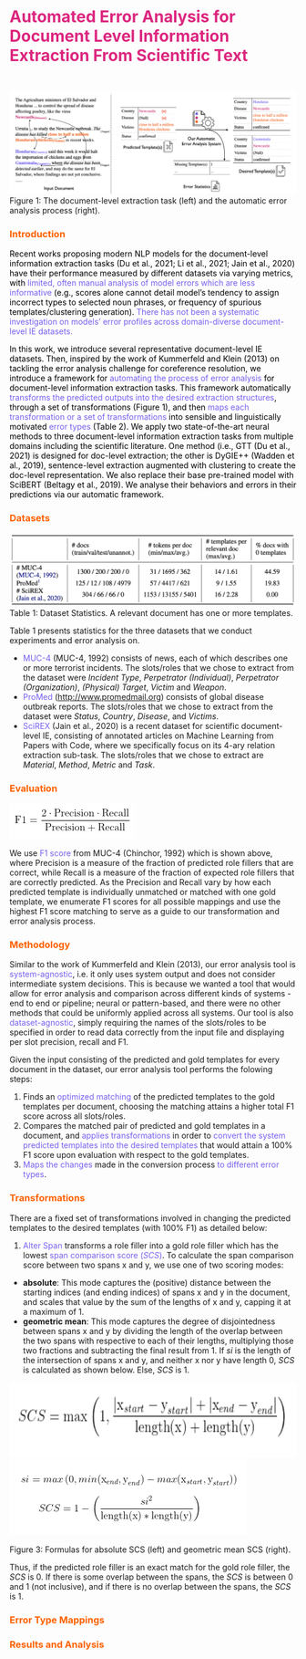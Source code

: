 <h1><p style="color:#DC267F"><b>Automated Error Analysis for Document Level Information Extraction From Scientific Text</b></p></h1>

<br>
<img src = "assets/error_analysis_system.png"/>

<br>
Figure 1: The document-level extraction task (left) and the automatic error analysis process (right).

<h3><p style="color:#FE6100"><b>Introduction</b></p></h3>

<p style="color:black">
Recent works proposing modern NLP models for the document-level information extraction tasks (Du et al., 2021; Li et al., 2021; Jain et al., 2020) have their performance measured by different datasets via varying metrics, with <span style="color:#785EF0">limited, often manual analysis of model errors which are less informative</span> (e.g., scores alone cannot detail model’s tendency to assign incorrect types to selected noun phrases, or frequency of spurious templates/clustering generation). <span style="color:#785EF0">There has not been a systematic investigation on models’ error profiles across domain-diverse document-level IE datasets.</span></p>

<p style="color:black">
In this work, we introduce several representative document-level IE datasets. Then, inspired by the work of Kummerfeld and Klein (2013) on tackling the error analysis challenge for coreference resolution, we introduce a framework for <span style="color:#785EF0">automating the process of error analysis</span> for document-level information extraction tasks. This framework automatically <span style="color:#785EF0">transforms the predicted outputs into the desired extraction structures</span>, through a set of transformations (Figure 1), and then <span style="color:#785EF0">maps each transformation or a set of transformations</span> into sensible and linguistically motivated <span style="color:#785EF0">error types</span> (Table 2). We apply two state-of-the-art neural methods to three document-level information extraction tasks from multiple domains including the scientific literature. One method (i.e., GTT (Du et al., 2021) is designed for doc-level extraction; the other is DyGIE++ (Wadden et al., 2019), sentence-level extraction augmented with clustering to create the doc-level representation. We also replace their base pre-trained model with SciBERT (Beltagy et al., 2019). We analyse their behaviors and errors in their predictions via our automatic framework.</p>

<h3><p style="color:#FE6100"><b>Datasets</b></p></h3>

<img src = "assets/dataset_stats.png"/>

<br>
Table 1: Dataset Statistics. A relevant document has one or more templates.

Table 1 presents statistics for the three datasets that we conduct experiments and error analysis on. 
- <span style="color:#785EF0">MUC-4</span> (MUC-4, 1992) consists of news, each of which describes one or more terrorist incidents. The slots/roles that we chose to extract from the dataset were *Incident Type*, *Perpetrator (Individual)*, *Perpetrator (Organization)*, *(Physical) Target*, *Victim* and *Weapon*.
- <span style="color:#785EF0">ProMed</span> (http://www.promedmail.org) consists of global disease outbreak reports. The slots/roles that we chose to extract from the dataset were *Status*, *Country*, *Disease*, and *Victims*.
- <span style="color:#785EF0">SciREX</span> (Jain et al., 2020) is a recent dataset for scientific document-level IE, consisting of annotated articles on Machine Learning from Papers with Code, where we specifically focus on its 4-ary relation extraction sub-task. The slots/roles that we chose to extract are *Material*, *Method*, *Metric* and *Task*.

<h3><p style="color:#FE6100"><b>Evaluation</b></p></h3>

<img src = "assets/f1eq_white.png">

We use <span style="color:#785EF0">F1 score</span> from MUC-4 (Chinchor, 1992) which is shown above, where Precision is a measure of the fraction of predicted role fillers that are correct, while Recall is a measure of the fraction of expected role fillers that are correctly predicted. As the Precision and Recall vary by how each predicted template is individually unmatched or matched with one gold template, we enumerate F1 scores for all possible mappings and use the highest F1 score matching to serve as a guide to our transformation and error analysis process.

<h3><p style="color:#FE6100"><b>Methodology</b></p></h3>

Similar  to  the  work  of  Kummerfeld  and  Klein (2013), our error analysis tool is  <span style="color:#785EF0">system-agnostic</span>, i.e. it only uses system output and does not consider intermediate system decisions. This is because we wanted a tool that would allow for error analysis and comparison across different kinds of systems - end to end or pipeline; neural or pattern-based, and there were no other methods that could be uniformly applied across all systems. Our tool is also  <span style="color:#785EF0">dataset-agnostic</span>, simply requiring the names of the slots/roles to be specified in order to read data correctly from the input file and displaying per slot precision, recall and F1.

Given the input consisting of the predicted and gold templates for every document in the dataset, our error analysis tool performs the folowing steps:

1. Finds an <span style="color:#785EF0">optimized matching</span> of the predicted templates to the gold templates per document, choosing the matching attains a higher total F1 score across all slots/roles.
2. Compares the matched pair of predicted and gold templates in a document, and <span style="color:#785EF0">applies transformations</span> in order to <span style="color:#785EF0">convert the system predicted templates into the desired templates</span> that would attain a 100% F1 score upon evaluation with respect to the gold templates. 
3. <span style="color:#785EF0">Maps the changes</span> made in the conversion process <span style="color:#785EF0">to different error types</span>.

<h3><p style="color:#FE6100"><b>Transformations</b></p></h3>

There are a fixed set of transformations involved in changing  the  predicted  templates  to  the  desired templates (with 100% F1) as detailed below:

  1. <span style="color:#785EF0">Alter Span</span> transforms a role filler into a gold role filler which has the lowest <span style="color:#785EF0">span comparison score (<i>SCS</i>)</span>. To calculate the span comparison score between two spans x and y, we use one of two scoring modes:
  - **absolute**:  This mode captures the (positive) distance between the starting indices (and ending indices) of spans x and y in the document, and scales that value by the sum of the lengths of x and y, capping it at a maximum of 1.
  - **geometric mean**: This mode captures the degree of disjointedness between spans x and y by dividing the length of the overlap between the two spans with respective to each of their lengths, multiplying those two fractions and subtracting the final result from 1. If *si* is the length of the intersection of spans x and y, and neither x nor y have length 0, *SCS* is calculated as shown below. Else, *SCS* is 1.

<p float="left">
  <img src = "assets/scsabs.png" height="132px"/> 
  <img src = "assets/scsgeo.png"/>
</p>
Figure 3: Formulas for absolute SCS (left) and geometric mean SCS (right).

  Thus, if the predicted role filler is an exact match for the gold role filler, the *SCS* is 0. If there is some overlap between the spans, the *SCS* is between 0 and 1 (not inclusive), and if there is no overlap between the spans, the *SCS* is 1.

<h3><p style="color:#FE6100"><b>Error Type Mappings</b></p></h3>

<h3><p style="color:#FE6100"><b>Results and Analysis</b></p></h3>
